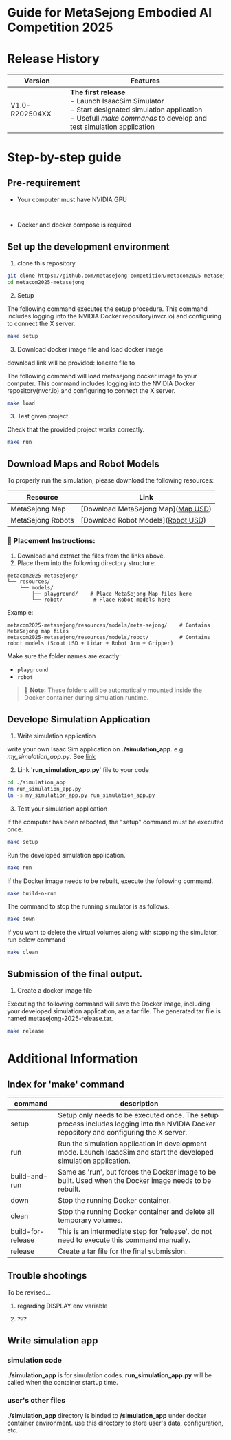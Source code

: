 # Guide for MetaSejong Embodied AI Competition 2025

# Release History 

| Version | Features |
|------|------|
|V1.0-R202504XX | **The first release** <br>- Launch IsaacSim Simulator <br>- Start designated simulation application <br>- Usefull *make commands* to develop and test simulation application|

# Step-by-step guide

## Pre-requirement

- Your computer must have NVIDIA GPU

    ``
    ``

- Docker and docker compose is required



## Set up the development environment 

1. clone this repository

```bash
git clone https://github.com/metasejong-competition/metacom2025-metasejong
cd metacom2025-metasejong
```

2. Setup

The following command executes the setup procedure.
This command includes logging into the NVIDIA Docker repository(nvcr.io) and configuring to connect the X server.

```bash
make setup
```

3. Download docker image file and load docker image

download link will be provided: 
loacate file to <path of metacom2025-metasejong>

The following command will load metasejong docker image to your computer.
This command includes logging into the NVIDIA Docker repository(nvcr.io) and configuring to connect the X server.

```bash
make load
```

3. Test given project

Check that the provided project works correctly.

```bash
make run
```

## Download Maps and Robot Models

To properly run the simulation, please download the following resources:

| Resource | Link |
|---------|-----|
|MetaSejong Map| [Download MetaSejong Map]([Map USD](https://drive.google.com/drive/folders/1-LUIkn_XIZH6-GLIeayIvkbB0InJSdva?usp=drive_link)) |
|MetaSejong Robots| [Download Robot Models]([Robot USD](https://drive.google.com/drive/folders/1X-uIbuVpOkLEsq5IaPro3GJ0Ft54pKzH?usp=drive_link)) |

### 📂 Placement Instructions:

1. Download and extract the files from the links above.
2. Place them into the following directory structure:

```
metacom2025-metasejong/
└── resources/
    └── models/
        ├── playground/    # Place MetaSejong Map files here
        └── robot/          # Place Robot models here
```

Example:
```
metacom2025-metasejong/resources/models/meta-sejong/    # Contains MetaSejong map files
metacom2025-metasejong/resources/models/robot/          # Contains robot models (Scout USD + Lidar + Robot Arm + Gripper)
```

Make sure the folder names are exactly:
- `playground`
- `robot`

> 🚩 **Note:** These folders will be automatically mounted inside the Docker container during simulation runtime.



## Develope Simulation Application

1. Write simulation application

write your own Isaac Sim application on **./simulation_app**. e.g. *my_simulation_app.py*. See [link](#write-simulation-app)

2. Link '**run_simulation_app.py**' file to your code
```bash
cd ./simulation_app
rm run_simulation_app.py
ln -s my_simulation_app.py run_simulation_app.py 
```

3. Test your simulation application 

If the computer has been rebooted, the "setup" command must be executed once.
```bash
make setup
```

Run the developed simulation application.
```bash
make run
```

If the Docker image needs to be rebuilt, execute the following command.

```bash
make build-n-run
```

The command to stop the running simulator is as follows.

```bash
make down
```

If you want to delete the virtual volumes along with stopping the simulator, run below command

```bash
make clean
```

## Submission of the final output.

1. Create a docker image file

Executing the following command will save the Docker image, including your developed simulation application, as a tar file.
The generated tar file is named metasejong-2025-release.tar.

```bash
make release
```

# Additional Information

## Index for 'make' command

| command | description |
|-------|---|
|setup|Setup only needs to be executed once. The setup process includes logging into the NVIDIA Docker repository and configuring the X server.|
|run|Run the simulation application in development mode. Launch IsaacSim and start the developed simulation application.|
|build-and-run|Same as 'run', but forces the Docker image to be built. Used when the Docker image needs to be rebuilt.|
|down|Stop the running Docker container.|
|clean|Stop the running Docker container and delete all temporary volumes.|
|build-for-release|This is an intermediate step for 'release'. do not need to execute this command manually.|
|release|Create a tar file for the final submission.|


## Trouble shootings

To be revised...

1. regarding DISPLAY env variable

2. ???




## Write simulation app

### simulation code

**./simulation_app** is for simulation codes. **run_simulation_app.py** will be called when the container startup time.


### user's other files

**./simulation_app** directory is binded to **/simulation_app** under docker container environment. use this directory to store user's data, configuration, etc.

